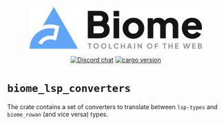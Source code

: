 <p align="center">
	<img alt="Biome - Toolchain of the web" width="400" src="https://raw.githubusercontent.com/biomejs/resources/main/svg/slogan-light-transparent.svg"/>
</p>

<div align="center">

[![Discord chat][discord-badge]][discord-url]
[![cargo version][cargo-badge]][cargo-url]

[discord-badge]: https://badgen.net/discord/online-members/BypW39g6Yc?icon=discord&label=discord&color=green
[discord-url]: https://biomejs.dev/chat
[cargo-badge]: https://badgen.net/crates/v/biome_lsp_converters?&color=green
[cargo-url]: https://crates.io/crates/biome_lsp_converters/

</div>

# `biome_lsp_converters`

The crate contains a set of converters to translate between `lsp-types` and `biome_rowan` (and vice versa) types.
